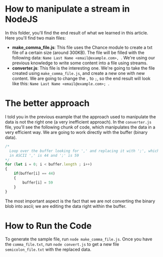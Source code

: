 # How to manipulate a stream in NodeJS

In this folder, you'll find the end result of what we learned in this article. Here you'll find two main files:

- **make_comma_file.js**: This file uses the Chance module to create a txt file of a certain size (around 300KB). The file will be filled with the following data: `Name Last Name <email@example.com>, `. We're using our previous knowledge to write some content into a file using streams.
- **converter.js**: This file is the interesting one. We're going to take the file created using `make_comma_file.js`, and create a new one with new content. We are going to change the `,` to `;`, so the end result will look like this: `Name Last Name <email@example.com>; `.


# The better approach

I told you in the previous example that the approach used to manipulate the data is not the right one (a very inefficient approach). In the `converter.js` file, you'll see the following chunk of code, which manipulates the data in a very efficient way. We are going to work directly with the buffer (binary data).

```javascript
/*
  Loop over the buffer looking for ',' and replacing it with ';', which
  in ASCII ',' is 44 and ';' is 59
*/
for (let i = 0; i < buffer.length ; i++)
{
	if(buffer[i] == 44)
	{
		buffer[i] = 59
	}
}
```

The most important aspect is the fact that we are not converting the binary blob into ascii; we are editing the data right within the buffer.

# How to Run the Code

To generate the sample file, run `node make_comma_file.js`. Once you have the `comma_file.txt`, run `node convert.js` to get a new file `semicolon_file.txt` with the replaced data.
